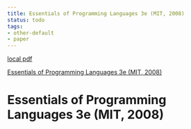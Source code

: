 ```yaml
---
title: Essentials of Programming Languages 3e (MIT, 2008)
status: todo
tags:
- other-default
- paper
---
```


[local pdf](../../../pdfs/Essentials%20of%20Programming%20Languages%203e%20%28MIT%2C%202008%29.pdf)

[Essentials of Programming Languages 3e (MIT, 2008)](../../paper-repo/pdfs/Essentials%20of%20Programming%20Languages%203e%20(MIT,%202008).pdf)

# Essentials of Programming Languages 3e (MIT, 2008)
